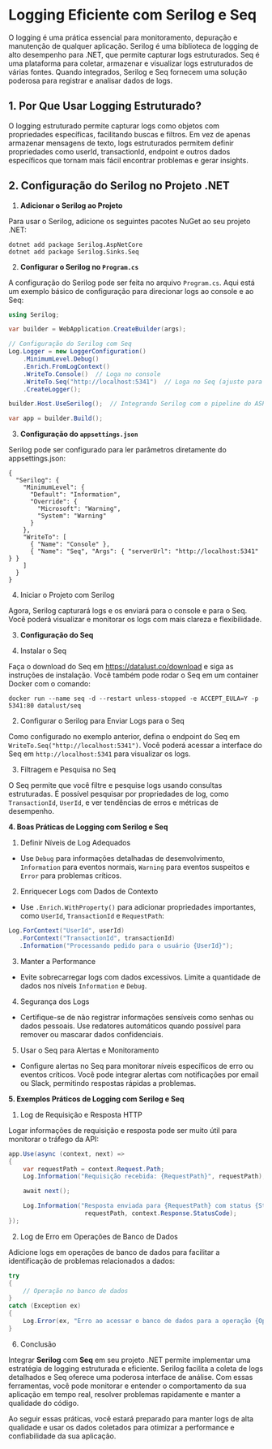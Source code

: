 # Logging Eficiente com Serilog e Seq

O logging é uma prática essencial para monitoramento, depuração e manutenção de qualquer aplicação. Serilog é uma biblioteca de logging de alto desempenho para .NET, que permite capturar logs estruturados. Seq é uma plataforma para coletar, armazenar e visualizar logs estruturados de várias fontes. Quando integrados, Serilog e Seq fornecem uma solução poderosa para registrar e analisar dados de logs.

## 1. Por Que Usar Logging Estruturado?

O logging estruturado permite capturar logs como objetos com propriedades específicas, facilitando buscas e filtros. Em vez de apenas armazenar mensagens de texto, logs estruturados permitem definir propriedades como userId, transactionId, endpoint e outros dados específicos que tornam mais fácil encontrar problemas e gerar insights.

## 2. Configuração do Serilog no Projeto .NET

1. **Adicionar o Serilog ao Projeto**

Para usar o Serilog, adicione os seguintes pacotes NuGet ao seu projeto .NET:

```shell
dotnet add package Serilog.AspNetCore
dotnet add package Serilog.Sinks.Seq
```

2. **Configurar o Serilog no `Program.cs`**

A configuração do Serilog pode ser feita no arquivo `Program.cs`. Aqui está um exemplo básico de configuração para direcionar logs ao console e ao Seq:

```csharp
using Serilog;

var builder = WebApplication.CreateBuilder(args);

// Configuração do Serilog com Seq
Log.Logger = new LoggerConfiguration()
    .MinimumLevel.Debug()
    .Enrich.FromLogContext()
    .WriteTo.Console()  // Loga no console
    .WriteTo.Seq("http://localhost:5341")  // Loga no Seq (ajuste para o endereço do Seq)
    .CreateLogger();

builder.Host.UseSerilog();  // Integrando Serilog com o pipeline do ASP.NET

var app = builder.Build();
```

3. **Configuração do `appsettings.json`**

Serilog pode ser configurado para ler parâmetros diretamente do appsettings.json:

```
{
  "Serilog": {
    "MinimumLevel": {
      "Default": "Information",
      "Override": {
        "Microsoft": "Warning",
        "System": "Warning"
      }
    },
    "WriteTo": [
      { "Name": "Console" },
      { "Name": "Seq", "Args": { "serverUrl": "http://localhost:5341" } }
    ]
  }
}
```

4. Iniciar o Projeto com Serilog

Agora, Serilog capturará logs e os enviará para o console e para o Seq. Você poderá visualizar e monitorar os logs com mais clareza e flexibilidade.

3. **Configuração do Seq**

1. Instalar o Seq

Faça o download do Seq em https://datalust.co/download e siga as instruções de instalação. Você também pode rodar o Seq em um container Docker com o comando:

```shell
docker run --name seq -d --restart unless-stopped -e ACCEPT_EULA=Y -p 5341:80 datalust/seq
```

2. Configurar o Serilog para Enviar Logs para o Seq

Como configurado no exemplo anterior, defina o endpoint do Seq em `WriteTo.Seq("http://localhost:5341")`. Você poderá acessar a interface do Seq em `http://localhost:5341` para visualizar os logs.

3. Filtragem e Pesquisa no Seq

O Seq permite que você filtre e pesquise logs usando consultas estruturadas. É possível pesquisar por propriedades de log, como `TransactionId`, `UserId`, e ver tendências de erros e métricas de desempenho.

**4. Boas Práticas de Logging com Serilog e Seq**

1. Definir Níveis de Log Adequados

- Use `Debug` para informações detalhadas de desenvolvimento, `Information` para eventos normais, `Warning` para eventos suspeitos e `Error` para problemas críticos.

2. Enriquecer Logs com Dados de Contexto

- Use `.Enrich.WithProperty()` para adicionar propriedades importantes, como `UserId`, `TransactionId` e `RequestPath`:

```csharp
Log.ForContext("UserId", userId)
   .ForContext("TransactionId", transactionId)
   .Information("Processando pedido para o usuário {UserId}");
```

3. Manter a Performance

- Evite sobrecarregar logs com dados excessivos. Limite a quantidade de dados nos níveis `Information` e `Debug`.

4. Segurança dos Logs

- Certifique-se de não registrar informações sensíveis como senhas ou dados pessoais. Use redatores automáticos quando possível para remover ou mascarar dados confidenciais.

5. Usar o Seq para Alertas e Monitoramento

- Configure alertas no Seq para monitorar níveis específicos de erro ou eventos críticos. Você pode integrar alertas com notificações por email ou Slack, permitindo respostas rápidas a problemas.

**5. Exemplos Práticos de Logging com Serilog e Seq**

1. Log de Requisição e Resposta HTTP

Logar informações de requisição e resposta pode ser muito útil para monitorar o tráfego da API:

```csharp
app.Use(async (context, next) =>
{
    var requestPath = context.Request.Path;
    Log.Information("Requisição recebida: {RequestPath}", requestPath);

    await next();

    Log.Information("Resposta enviada para {RequestPath} com status {StatusCode}",
                     requestPath, context.Response.StatusCode);
});
```

2. Log de Erro em Operações de Banco de Dados

Adicione logs em operações de banco de dados para facilitar a identificação de problemas relacionados a dados:

```csharp
try
{
    // Operação no banco de dados
}
catch (Exception ex)
{
    Log.Error(ex, "Erro ao acessar o banco de dados para a operação {Operation}", "InsertUser");
}
```

6. Conclusão

Integrar **Serilog** com **Seq** em seu projeto .NET permite implementar uma estratégia de logging estruturada e eficiente. Serilog facilita a coleta de logs detalhados e Seq oferece uma poderosa interface de análise. Com essas ferramentas, você pode monitorar e entender o comportamento da sua aplicação em tempo real, resolver problemas rapidamente e manter a qualidade do código.

Ao seguir essas práticas, você estará preparado para manter logs de alta qualidade e usar os dados coletados para otimizar a performance e confiabilidade da sua aplicação.
